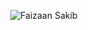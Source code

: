 <p align="center">
  <img src="https://user-images.githubusercontent.com/15062683/98091268-9cd80180-1e9e-11eb-95ad-14ce1da4598a.gif" alt="Faizaan Sakib">
</p>

<!-- - 🌱 I’m currently learning ... -->
<!-- - 👯 I’m looking to collaborate on ... -->
<!-- - 🤔 I’m looking for help with ... -->
<!-- - ⚡ Fun fact: ... -->


